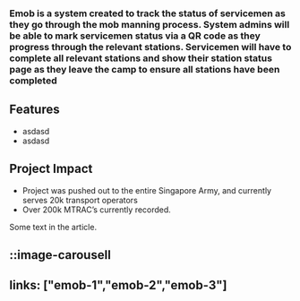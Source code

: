 ### Emob is a system created to track the status of servicemen as they go through the mob manning process. System admins will be able to mark servicemen status via a QR code as they progress through the relevant stations. Servicemen will have to complete all relevant stations and show their station status page as they leave the camp to ensure all stations have been completed

## Features

- asdasd
- asdasd

## Project Impact

- Project was pushed out to the entire Singapore Army, and currently serves 20k transport operators
- Over 200k MTRAC’s currently recorded.

Some text in the article.


::image-carousell
---
links: ["emob-1","emob-2","emob-3"]
---

<!-- <ImageCarousell :links="['emob-1','emob-2','emob-3']"></ImageCarousell> -->
